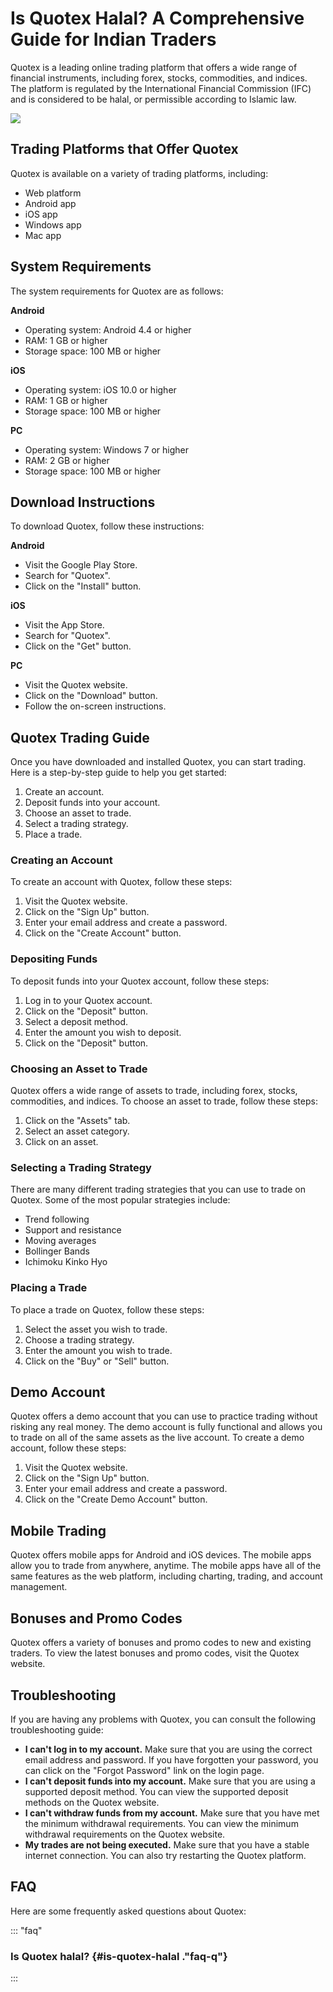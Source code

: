 # Is Quotex Halal? A Comprehensive Guide for Indian Traders

Quotex is a leading online trading platform that offers a wide range of
financial instruments, including forex, stocks, commodities, and
indices. The platform is regulated by the International Financial
Commission (IFC) and is considered to be halal, or permissible according
to Islamic law.

[![](https://static.quotex.io/files/4_en/300_250.jpg)](https://traff.sbs/brokerqxlid)

## Trading Platforms that Offer Quotex

Quotex is available on a variety of trading platforms, including:

-   Web platform
-   Android app
-   iOS app
-   Windows app
-   Mac app

## System Requirements

The system requirements for Quotex are as follows:

**Android**

-   Operating system: Android 4.4 or higher
-   RAM: 1 GB or higher
-   Storage space: 100 MB or higher

**iOS**

-   Operating system: iOS 10.0 or higher
-   RAM: 1 GB or higher
-   Storage space: 100 MB or higher

**PC**

-   Operating system: Windows 7 or higher
-   RAM: 2 GB or higher
-   Storage space: 100 MB or higher

## Download Instructions

To download Quotex, follow these instructions:

**Android**

-   Visit the Google Play Store.
-   Search for "Quotex".
-   Click on the "Install" button.

**iOS**

-   Visit the App Store.
-   Search for "Quotex".
-   Click on the "Get" button.

**PC**

-   Visit the Quotex website.
-   Click on the "Download" button.
-   Follow the on-screen instructions.

## Quotex Trading Guide

Once you have downloaded and installed Quotex, you can start trading.
Here is a step-by-step guide to help you get started:

1.  Create an account.
2.  Deposit funds into your account.
3.  Choose an asset to trade.
4.  Select a trading strategy.
5.  Place a trade.

### Creating an Account

To create an account with Quotex, follow these steps:

1.  Visit the Quotex website.
2.  Click on the "Sign Up" button.
3.  Enter your email address and create a password.
4.  Click on the "Create Account" button.

### Depositing Funds

To deposit funds into your Quotex account, follow these steps:

1.  Log in to your Quotex account.
2.  Click on the "Deposit" button.
3.  Select a deposit method.
4.  Enter the amount you wish to deposit.
5.  Click on the "Deposit" button.

### Choosing an Asset to Trade

Quotex offers a wide range of assets to trade, including forex, stocks,
commodities, and indices. To choose an asset to trade, follow these
steps:

1.  Click on the "Assets" tab.
2.  Select an asset category.
3.  Click on an asset.

### Selecting a Trading Strategy

There are many different trading strategies that you can use to trade on
Quotex. Some of the most popular strategies include:

-   Trend following
-   Support and resistance
-   Moving averages
-   Bollinger Bands
-   Ichimoku Kinko Hyo

### Placing a Trade

To place a trade on Quotex, follow these steps:

1.  Select the asset you wish to trade.
2.  Choose a trading strategy.
3.  Enter the amount you wish to trade.
4.  Click on the "Buy" or "Sell" button.

## Demo Account

Quotex offers a demo account that you can use to practice trading
without risking any real money. The demo account is fully functional and
allows you to trade on all of the same assets as the live account. To
create a demo account, follow these steps:

1.  Visit the Quotex website.
2.  Click on the "Sign Up" button.
3.  Enter your email address and create a password.
4.  Click on the "Create Demo Account" button.

## Mobile Trading

Quotex offers mobile apps for Android and iOS devices. The mobile apps
allow you to trade from anywhere, anytime. The mobile apps have all of
the same features as the web platform, including charting, trading, and
account management.

## Bonuses and Promo Codes

Quotex offers a variety of bonuses and promo codes to new and existing
traders. To view the latest bonuses and promo codes, visit the Quotex
website.

## Troubleshooting

If you are having any problems with Quotex, you can consult the
following troubleshooting guide:

-   **I can\'t log in to my account.** Make sure that you are using the
    correct email address and password. If you have forgotten your
    password, you can click on the "Forgot Password" link on the
    login page.
-   **I can\'t deposit funds into my account.** Make sure that you are
    using a supported deposit method. You can view the supported deposit
    methods on the Quotex website.
-   **I can\'t withdraw funds from my account.** Make sure that you have
    met the minimum withdrawal requirements. You can view the minimum
    withdrawal requirements on the Quotex website.
-   **My trades are not being executed.** Make sure that you have a
    stable internet connection. You can also try restarting the Quotex
    platform.

## FAQ

Here are some frequently asked questions about Quotex:

::: \"faq\"
### Is Quotex halal? {#is-quotex-halal ."faq-q"}
:::

